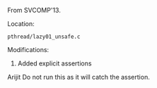 From SVCOMP'13.

Location:

    pthread/lazy01_unsafe.c

Modifications:

1. Added explicit assertions


Arijit
Do not run this as it will catch the assertion.
